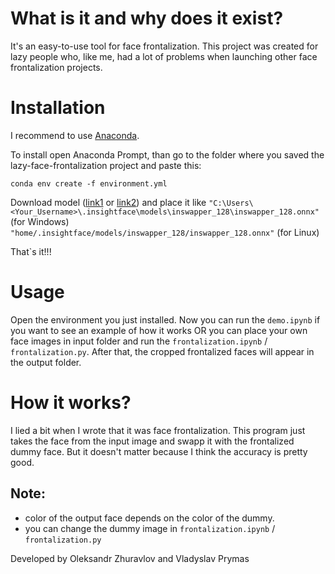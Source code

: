 # What is it and why does it exist?

It's an easy-to-use tool for face frontalization. 
This project was created for lazy people who, like me, had a lot of problems when launching other face frontalization projects.

# Installation 

I recommend to use [Anaconda](https://www.anaconda.com/download).

To install open Anaconda Prompt, than go to the folder where you saved the lazy-face-frontalization project and paste this:
```
conda env create -f environment.yml
```

Download model ([link1](https://drive.google.com/file/d/1krOLgjW2tAPaqV-Bw4YALz0xT5zlb5HF/view) or [link2](https://drive.google.com/file/d/1bRWIrDtVRdCneMerq2aN3dAMV_NTanCW/view?usp=sharing)) and place it like ```"C:\Users\<Your_Username>\.insightface\models\inswapper_128\inswapper_128.onnx"``` (for Windows) ```"home/.insightface/models/inswapper_128/inswapper_128.onnx"``` (for Linux)

That`s it!!!

# Usage

Open the environment you just installed. Now you can run the ```demo.ipynb``` if you want to see an example of how it works OR you can place your own face images in input folder and run the ```frontalization.ipynb``` / ```frontalization.py```.
After that, the cropped frontalized faces will appear in the output folder.


# How it works?

I lied a bit when I wrote that it was face frontalization. This program just takes the face from the input image and swapp it with the  frontalized dummy face. But it doesn't matter because I think the accuracy is pretty good.

## **Note:**
- color of the output face depends on the color of the dummy.
- you can change the dummy image in ```frontalization.ipynb``` / ```frontalization.py```

Developed by Oleksandr Zhuravlov and Vladyslav Prymas






